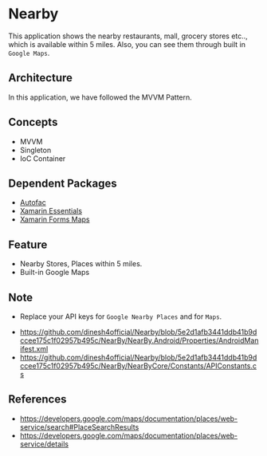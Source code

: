# Nearby
This application shows the nearby restaurants, mall, grocery stores etc.., which is available within 5 miles. Also, you can see them through built in `Google Maps`.

## Architecture
In this application, we have followed the MVVM Pattern.

## Concepts

- MVVM
- Singleton
- IoC Container

## Dependent Packages

- [Autofac](https://www.nuget.org/packages/Autofac/)
- [Xamarin Essentials](https://www.nuget.org/packages/Xamarin.Essentials/)
- [Xamarin Forms Maps](https://www.nuget.org/packages/Xamarin.Forms.Maps/)

## Feature

* Nearby Stores, Places within 5 miles.
* Built-in Google Maps

## Note

- Replace your API keys for `Google Nearby Places` and for `Maps`.
* https://github.com/dinesh4official/Nearby/blob/5e2d1afb3441ddb41b9dccee175c1f02957b495c/NearBy/NearBy.Android/Properties/AndroidManifest.xml
* https://github.com/dinesh4official/Nearby/blob/5e2d1afb3441ddb41b9dccee175c1f02957b495c/NearBy/NearByCore/Constants/APIConstants.cs

## References

* https://developers.google.com/maps/documentation/places/web-service/search#PlaceSearchResults
* https://developers.google.com/maps/documentation/places/web-service/details
